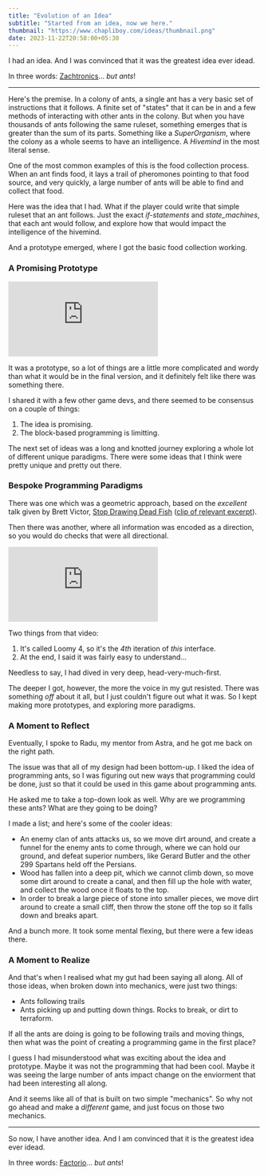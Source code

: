 ```yaml
---
title: "Evolution of an Idea"
subtitle: "Started from an idea, now we here."
thumbnail: "https://www.chapliboy.com/ideas/thumbnail.png"
date: 2023-11-22T20:58:00+05:30
---
```


I had an idea. And I was convinced that it was the greatest idea ever idead.

In three words: [Zachtronics](https://www.zachtronics.com/)... _but ants_!

---

Here's the premise. In a colony of ants, a single ant has a very basic set of
instructions that it follows. A finite set of "states" that it can be in
and a few methods of interacting with other ants in the colony. But when you
have thousands of ants following the same ruleset, something emerges that is
greater than the sum of its parts. Something like a _SuperOrganism_, where the
colony as a whole seems to have an intelligence. A _Hivemind_ in the most literal
sense.

One of the most common examples of this is the food collection process. When an
ant finds food, it lays a trail of pheromones pointing to that food source,
and very quickly, a large number of ants will be able to find and collect that
food.

Here was the idea that I had. What if the player could write that simple ruleset
that an ant follows. Just the exact _if-statements_ and _state_machines_,
that each ant would follow, and explore how that would impact the intelligence of the hivemind.

And a prototype emerged, where I got the basic food collection working.

### A Promising Prototype

<div class="youtube">
  <iframe class="inframe" src="https://www.youtube.com/embed/nYGg4BhQbSk" title="Antgineering Prototype 1" frameborder="0" allow="accelerometer; autoplay; clipboard-write; encrypted-media; gyroscope; picture-in-picture; web-share" allowfullscreen></iframe>
</div>

It was a prototype, so a lot of things are a little more complicated and wordy
than what it would be in the final version, and it definitely felt like there was
something there.


I shared it with a few other game devs, and there seemed to be consensus on a couple of things:
1. The idea is promising.
2. The block-based programming is limitting.

The next set of ideas was a long and knotted journey exploring a whole lot
of different unique paradigms. There were some ideas that I think were pretty unique
and pretty out there. 

### Bespoke Programming Paradigms

There was one which was a geometric approach, based on the _excellent_ talk given by
Brett Victor, [Stop Drawing Dead Fish](https://www.youtube.com/watch?v=ZfytHvgHybA)
([clip of relevant excerpt](https://youtu.be/od9pz-ue3h4)).

Then there was another, where all information was encoded as a direction, so
you would do checks that were all directional.

<div class="youtube">
  <iframe class="inframe" src="https://www.youtube.com/embed/LW4fjvk-LK4" title="Antgineering Prototype 1" frameborder="0" allow="accelerometer; autoplay; clipboard-write; encrypted-media; gyroscope; picture-in-picture; web-share" allowfullscreen></iframe>
</div>

Two things from that video:
1. It's called Loomy 4, so it's the _4th_ iteration of _this_ interface.
2. At the end, I said it was fairly easy to understand...

Needless to say, I had dived in very deep, head-very-much-first.

The deeper I got, however, the more the voice in my gut resisted. There was something
_off_ about it all, but I just couldn't figure out what it was. So I kept making more
prototypes, and exploring more paradigms.

### A Moment to Reflect

Eventually, I spoke to Radu, my mentor from Astra, and he got me back on the right
path.

The issue was that all of my design had been bottom-up. I liked the idea of programming
ants, so I was figuring out new ways that programming could be done, just so that it
could be used in this game about programming ants.

He asked me to take a top-down look as well. Why are we programming these ants? What
are they going to be doing?

I made a list; and here's some of the cooler ideas:
- An enemy clan of ants attacks us, so we move  dirt around, and create a funnel for the enemy ants to come through,
where we can hold our ground, and defeat superior numbers, like Gerard Butler and the other 299 Spartans held off the Persians.
- Wood has fallen into a deep pit, which we cannot climb down, so move some dirt around to create
a canal, and then fill up the hole with water, and collect the wood once it floats to the top.
- In order to break a large piece of stone into smaller pieces, we move dirt around to create
a small cliff, then throw the stone off the top so it falls down and breaks apart.

And a bunch more.
It took some mental flexing, but there were a few ideas there.

### A Moment to Realize

And that's when I realised what my gut had been saying all along. All of those ideas, when broken
down into mechanics, were just two things:
- Ants following trails
- Ants picking up and putting down things. Rocks to break, or dirt to terraform.

If all the ants are doing is going to be following trails and moving things, then
what was the point of creating a programming game in the first place?

I guess I had misunderstood what was exciting about the idea and prototype. Maybe it was not the
programming that had been cool.  Maybe it was seeing the large number of ants impact change on
the enviorment that had been interesting all along. 

And it seems like all of that is built on two simple "mechanics". So why not go ahead
and make a _different_ game, and just focus on those two mechanics.

---

So now, I have another idea. And I am convinced that it is the greatest idea ever idead.

In three words: [Factorio](https://www.factorio.com/)... _but ants_!

